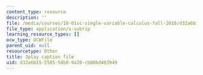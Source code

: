 ```yaml
---
content_type: resource
description: ''
file: /media/courses/18-01sc-single-variable-calculus-fall-2010/d32a6b15550558b09a20cb00bd483949_ryLdyDrBfvI.vtt
file_type: application/x-subrip
learning_resource_types: []
ocw_type: OCWFile
parent_uid: null
resourcetype: Other
title: 3play caption file
uid: d32a6b15-5505-58b0-9a20-cb00bd483949
---
```

